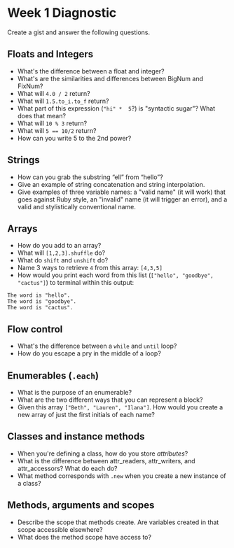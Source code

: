 # Week 1 Diagnostic

Create a gist and answer the following questions.

## Floats and Integers

*   What's the difference between a float and integer?
*   What's are the similarities and differences between BigNum and FixNum?
*   What will `4.0 / 2` return?
*   What will `1.5.to_i.to_f` return?
*   What part of this expression (`"hi" *  5`?) is "syntactic sugar"? What does that mean?
*   What will `10 % 3` return?
*   What will `5 == 10/2` return?
*   How can you write 5 to the 2nd power?


## Strings

*   How can you grab the substring “ell” from “hello”?
*   Give an example of string concatenation and string interpolation.
*   Give examples of three variable names: a "valid name" (it will work) that goes against Ruby style, an "invalid" name (it will trigger an error), and a valid and stylistically conventional name.


## Arrays

*   How do you add to an array?
*   What will `[1,2,3].shuffle` do?
*   What do `shift` and `unshift` do?
*   Name 3 ways to retrieve `4` from this array: `[4,3,5]`
*   How would you print each word from this list (`["hello", "goodbye", "cactus"]`) to terminal within this output:

```
The word is "hello".
The word is "goodbye".
The word is "cactus".
```

## Flow control

*   What's the difference between a `while` and `until` loop?
*   How do you escape a pry in the middle of a loop?


## Enumerables (`.each`)

*   What is the purpose of an enumerable?
*   What are the two different ways that you can represent a block?
*   Given this array `["Beth", "Lauren", "Ilana"]`. How would you create a new array of just the first initials of each name?


## Classes and instance methods
*   When you're defining a class, how do you store _attributes_?
*   What is the difference between attr_readers, attr_writers, and attr_accessors? What do each do?
*   What method corresponds with `.new` when you create a new instance of a class?


## Methods, arguments and scopes

*   Describe the scope that methods create. Are variables created in that scope accessible elsewhere?
*   What does the method scope have access to?

